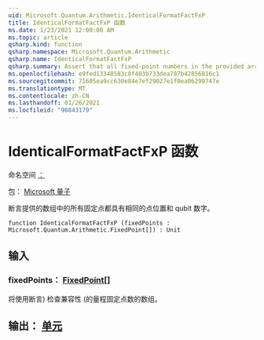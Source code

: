 ```yaml
---
uid: Microsoft.Quantum.Arithmetic.IdenticalFormatFactFxP
title: IdenticalFormatFactFxP 函数
ms.date: 1/23/2021 12:00:00 AM
ms.topic: article
qsharp.kind: function
qsharp.namespace: Microsoft.Quantum.Arithmetic
qsharp.name: IdenticalFormatFactFxP
qsharp.summary: Assert that all fixed-point numbers in the provided array have identical point positions and qubit numbers.
ms.openlocfilehash: e9fed13348583c8f403b733dea787b42856816c1
ms.sourcegitcommit: 71605ea9cc630e84e7ef29027e1f0ea06299747e
ms.translationtype: MT
ms.contentlocale: zh-CN
ms.lasthandoff: 01/26/2021
ms.locfileid: "98843179"
---
```

# <a name="identicalformatfactfxp-function"></a>IdenticalFormatFactFxP 函数

命名空间 [：](xref:Microsoft.Quantum.Arithmetic)

包： [Microsoft 量子](https://nuget.org/packages/Microsoft.Quantum.Numerics)


断言提供的数组中的所有固定点都具有相同的点位置和 qubit 数字。

```qsharp
function IdenticalFormatFactFxP (fixedPoints : Microsoft.Quantum.Arithmetic.FixedPoint[]) : Unit
```


## <a name="input"></a>输入

### <a name="fixedpoints--fixedpoint"></a>fixedPoints： [FixedPoint](xref:Microsoft.Quantum.Arithmetic.FixedPoint)[]

将使用断言) 检查兼容性 (的量程固定点数的数组。



## <a name="output--unit"></a>输出： [单元](xref:microsoft.quantum.lang-ref.unit)

